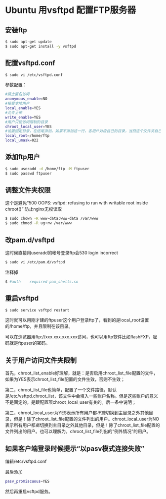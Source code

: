 # Ubuntu 用vsftpd 配置FTP服务器

## 安装ftp
```bash
$ sudo apt-get update
$ sudo apt-get install -y vsftpd 
```

## 配置vsftpd.conf
```bash
$ sudo vi /etc/vsftpd.conf
```

参数配置：

```bash
#禁止匿名访问
anonymous_enable=NO
#接受本地用户
local_enable=YES
#允许上传
write_enable=YES
#用户只能访问限制的目录
chroot_local_user=YES
#设置固定目录，在结尾添加。如果不添加这一行，各用户对应自己的目录，当然这个文件夹自己建
local_root=/home/ftp
local_umask=022
```

## 添加ftp用户
```bash
$ sudo useradd -d /home/ftp -M ftpuser
$ sudo passwd ftpuser
```

## 调整文件夹权限

这个是避免“500 OOPS: vsftpd: refusing to run with writable root inside chroot()”
防止nginx无权读取

```bash
$ sudo chown -R www-data:www-data /var/www
$ sudo chmod -R ug+rw /var/www
```

## 改pam.d/vsftpd
这时候直接用useradd的帐号登录ftp会530 login incorrect

```bash
$ sudo vi /etc/pam.d/vsftpd
```

注释掉 

```bash
$ #auth    required pam_shells.so
```

## 重启vsftpd
```bash
$ sudo service vsftpd restart
```

这时就可以用刚才建的ftpuser这个用户登录ftp了，看到的是local_root设置的/home/ftp，并且限制在该目录。

可以在浏览器用ftp://xxx.xxx.xxx.xxx访问，也可以用ftp软件比如flashFXP，密码就是ftpuser的密码。

## 关于用户访问文件夹限制
首先，chroot_list_enable好理解，就是：是否启用chroot_list_file配置的文件，如果为YES表示chroot_list_file配置的文件生效，否则不生效；

第二，chroot_list_file也简单，配置了一个文件路径，默认是/etc/vsftpd.chroot_list，该文件中会填入一些账户名称。但是这些账户的意义不是固定的，是跟配置项chroot_local_user有关的。后一条中说明；

第三，chroot_local_user为YES表示所有用户都*不能*切换到主目录之外其他目录，但是！除了chroot_list_file配置的文件列出的用户。chroot_local_user为NO表示所有用户都*能*切换到主目录之外其他目录，但是！除了chroot_list_file配置的文件列出的用户。也可以理解为，chroot_list_file列出的“例外情况”的用户。

##  如果客户端登录时候提示“以pasv模式连接失败”
编辑/etc/vsftpd.conf

最后添加

```bash
pasv_promiscuous=YES
```

然后再重启vsftpd服务。